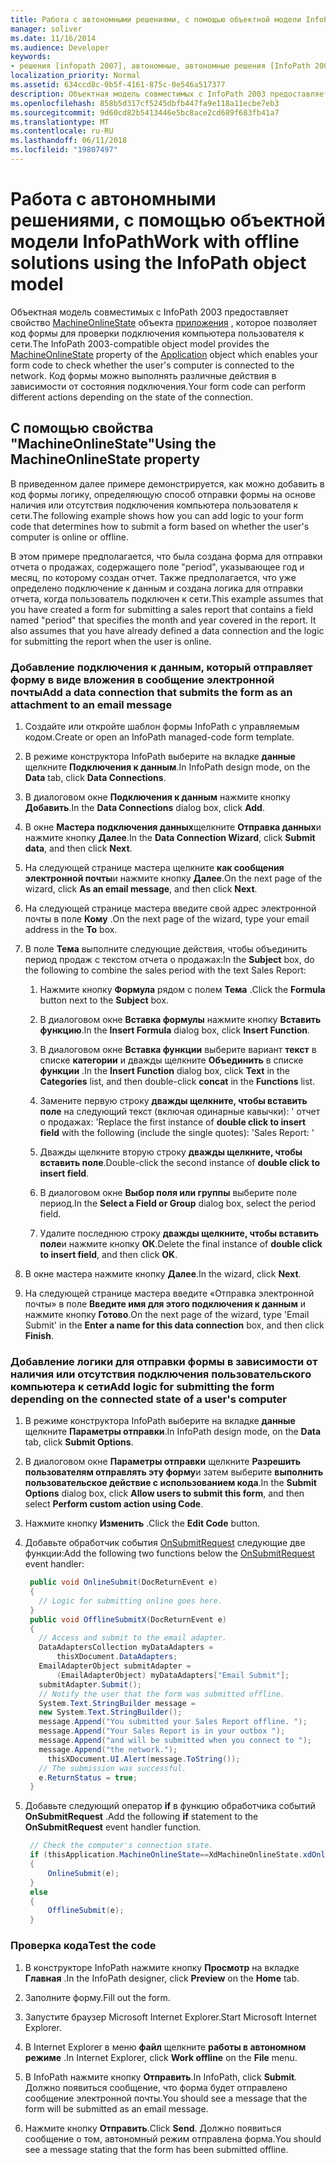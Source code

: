 ```yaml
---
title: Работа с автономными решениями, с помощью объектной модели InfoPath
manager: soliver
ms.date: 11/16/2014
ms.audience: Developer
keywords:
- решения [infopath 2007], автономные, автономные решения [InfoPath 2007], шаблоны форм совместимых с InfoPath 2003, совместимых с InfoPath 2003 шаблонов форм, автономные решения
localization_priority: Normal
ms.assetid: 634ccd8c-0b5f-4161-875c-0e546a517377
description: Объектная модель совместимых с InfoPath 2003 предоставляет свойство MachineOnlineState объекта приложения, которое позволяет код формы для проверки подключения компьютера пользователя к сети. Код формы можно выполнять различные действия в зависимости от состояния подключения.
ms.openlocfilehash: 858b5d317cf5245dbfb447fa9e118a11ecbe7eb3
ms.sourcegitcommit: 9d60cd82b5413446e5bc8ace2cd689f683fb41a7
ms.translationtype: MT
ms.contentlocale: ru-RU
ms.lasthandoff: 06/11/2018
ms.locfileid: "19807497"
---
```

# <a name="work-with-offline-solutions-using-the-infopath-object-model"></a><span data-ttu-id="d7ec2-105">Работа с автономными решениями, с помощью объектной модели InfoPath</span><span class="sxs-lookup"><span data-stu-id="d7ec2-105">Work with offline solutions using the InfoPath object model</span></span>

<span data-ttu-id="d7ec2-106">Объектная модель совместимых с InfoPath 2003 предоставляет свойство [MachineOnlineState](https://msdn.microsoft.com/library/Microsoft.Office.Interop.InfoPath.SemiTrust._Application2.MachineOnlineState.aspx) объекта [приложения](https://msdn.microsoft.com/library/Microsoft.Office.Interop.InfoPath.SemiTrust.Application.aspx) , которое позволяет код формы для проверки подключения компьютера пользователя к сети.</span><span class="sxs-lookup"><span data-stu-id="d7ec2-106">The InfoPath 2003-compatible object model provides the [MachineOnlineState](https://msdn.microsoft.com/library/Microsoft.Office.Interop.InfoPath.SemiTrust._Application2.MachineOnlineState.aspx) property of the [Application](https://msdn.microsoft.com/library/Microsoft.Office.Interop.InfoPath.SemiTrust.Application.aspx) object which enables your form code to check whether the user's computer is connected to the network.</span></span> <span data-ttu-id="d7ec2-107">Код формы можно выполнять различные действия в зависимости от состояния подключения.</span><span class="sxs-lookup"><span data-stu-id="d7ec2-107">Your form code can perform different actions depending on the state of the connection.</span></span> 
  
## <a name="using-the-machineonlinestate-property"></a><span data-ttu-id="d7ec2-108">С помощью свойства "MachineOnlineState"</span><span class="sxs-lookup"><span data-stu-id="d7ec2-108">Using the MachineOnlineState property</span></span>

<span data-ttu-id="d7ec2-109">В приведенном далее примере демонстрируется, как можно добавить в код формы логику, определяющую способ отправки формы на основе наличия или отсутствия подключения компьютера пользователя к сети.</span><span class="sxs-lookup"><span data-stu-id="d7ec2-109">The following example shows how you can add logic to your form code that determines how to submit a form based on whether the user's computer is online or offline.</span></span>
  
<span data-ttu-id="d7ec2-p103">В этом примере предполагается, что была создана форма для отправки отчета о продажах, содержащего поле "period", указывающее год и месяц, по которому создан отчет. Также предполагается, что уже определено подключение к данным и создана логика для отправки отчета, когда пользователь подключен к сети.</span><span class="sxs-lookup"><span data-stu-id="d7ec2-p103">This example assumes that you have created a form for submitting a sales report that contains a field named "period" that specifies the month and year covered in the report. It also assumes that you have already defined a data connection and the logic for submitting the report when the user is online.</span></span>
  
### <a name="add-a-data-connection-that-submits-the-form-as-an-attachment-to-an-email-message"></a><span data-ttu-id="d7ec2-112">Добавление подключения к данным, который отправляет форму в виде вложения в сообщение электронной почты</span><span class="sxs-lookup"><span data-stu-id="d7ec2-112">Add a data connection that submits the form as an attachment to an email message</span></span>

1. <span data-ttu-id="d7ec2-113">Создайте или откройте шаблон формы InfoPath с управляемым кодом.</span><span class="sxs-lookup"><span data-stu-id="d7ec2-113">Create or open an InfoPath managed-code form template.</span></span>
    
2. <span data-ttu-id="d7ec2-114">В режиме конструктора InfoPath выберите на вкладке **данные** щелкните **Подключения к данным**.</span><span class="sxs-lookup"><span data-stu-id="d7ec2-114">In InfoPath design mode, on the **Data** tab, click **Data Connections**.</span></span>
    
3. <span data-ttu-id="d7ec2-115">В диалоговом окне **Подключения к данным** нажмите кнопку **Добавить**.</span><span class="sxs-lookup"><span data-stu-id="d7ec2-115">In the **Data Connections** dialog box, click **Add**.</span></span>
    
4. <span data-ttu-id="d7ec2-116">В окне **Мастера подключения данных**щелкните **Отправка данных**и нажмите кнопку **Далее**.</span><span class="sxs-lookup"><span data-stu-id="d7ec2-116">In the **Data Connection Wizard**, click **Submit data**, and then click **Next**.</span></span>
    
5. <span data-ttu-id="d7ec2-117">На следующей странице мастера щелкните **как сообщения электронной почты**и нажмите кнопку **Далее**.</span><span class="sxs-lookup"><span data-stu-id="d7ec2-117">On the next page of the wizard, click **As an email message**, and then click **Next**.</span></span>
    
6. <span data-ttu-id="d7ec2-118">На следующей странице мастера введите свой адрес электронной почты в поле **Кому** .</span><span class="sxs-lookup"><span data-stu-id="d7ec2-118">On the next page of the wizard, type your email address in the **To** box.</span></span> 
    
7. <span data-ttu-id="d7ec2-119">В поле **Тема** выполните следующие действия, чтобы объединить период продаж с текстом отчета о продажах:</span><span class="sxs-lookup"><span data-stu-id="d7ec2-119">In the **Subject** box, do the following to combine the sales period with the text Sales Report:</span></span> 
    
   1. <span data-ttu-id="d7ec2-120">Нажмите кнопку **Формула** рядом с полем **Тема** .</span><span class="sxs-lookup"><span data-stu-id="d7ec2-120">Click the **Formula** button next to the **Subject** box.</span></span> 
      
   2. <span data-ttu-id="d7ec2-121">В диалоговом окне **Вставка формулы** нажмите кнопку **Вставить функцию**.</span><span class="sxs-lookup"><span data-stu-id="d7ec2-121">In the **Insert Formula** dialog box, click **Insert Function**.</span></span>
      
   3. <span data-ttu-id="d7ec2-122">В диалоговом окне **Вставка функции** выберите вариант **текст** в списке **категории** и дважды щелкните **Объединить** в списке **функции** .</span><span class="sxs-lookup"><span data-stu-id="d7ec2-122">In the **Insert Function** dialog box, click **Text** in the **Categories** list, and then double-click **concat** in the **Functions** list.</span></span> 
      
   4. <span data-ttu-id="d7ec2-123">Замените первую строку **дважды щелкните, чтобы вставить поле** на следующий текст (включая одинарные кавычки): ' отчет о продажах: '</span><span class="sxs-lookup"><span data-stu-id="d7ec2-123">Replace the first instance of **double click to insert field** with the following (include the single quotes): 'Sales Report: '</span></span> 
      
   5. <span data-ttu-id="d7ec2-124">Дважды щелкните вторую строку **дважды щелкните, чтобы вставить поле**.</span><span class="sxs-lookup"><span data-stu-id="d7ec2-124">Double-click the second instance of **double click to insert field**.</span></span>
      
   6. <span data-ttu-id="d7ec2-125">В диалоговом окне **Выбор поля или группы** выберите поле период.</span><span class="sxs-lookup"><span data-stu-id="d7ec2-125">In the **Select a Field or Group** dialog box, select the period field.</span></span> 
      
   7. <span data-ttu-id="d7ec2-126">Удалите последнюю строку **дважды щелкните, чтобы вставить поле**и нажмите кнопку **ОК**.</span><span class="sxs-lookup"><span data-stu-id="d7ec2-126">Delete the final instance of **double click to insert field**, and then click **OK**.</span></span>
    
8. <span data-ttu-id="d7ec2-127">В окне мастера нажмите кнопку **Далее**.</span><span class="sxs-lookup"><span data-stu-id="d7ec2-127">In the wizard, click **Next**.</span></span>
    
9. <span data-ttu-id="d7ec2-128">На следующей странице мастера введите «Отправка электронной почты» в поле **Введите имя для этого подключения к данным** и нажмите кнопку **Готово**.</span><span class="sxs-lookup"><span data-stu-id="d7ec2-128">On the next page of the wizard, type 'Email Submit' in the **Enter a name for this data connection** box, and then click **Finish**.</span></span>
    
### <a name="add-logic-for-submitting-the-form-depending-on-the-connected-state-of-a-users-computer"></a><span data-ttu-id="d7ec2-129">Добавление логики для отправки формы в зависимости от наличия или отсутствия подключения пользовательского компьютера к сети</span><span class="sxs-lookup"><span data-stu-id="d7ec2-129">Add logic for submitting the form depending on the connected state of a user's computer</span></span>

1. <span data-ttu-id="d7ec2-130">В режиме конструктора InfoPath выберите на вкладке **данные** щелкните **Параметры отправки**.</span><span class="sxs-lookup"><span data-stu-id="d7ec2-130">In InfoPath design mode, on the **Data** tab, click **Submit Options**.</span></span>
    
2. <span data-ttu-id="d7ec2-131">В диалоговом окне **Параметры отправки** щелкните **Разрешить пользователям отправлять эту форму**и затем выберите **выполнить пользовательское действие с использованием кода**.</span><span class="sxs-lookup"><span data-stu-id="d7ec2-131">In the **Submit Options** dialog box, click **Allow users to submit this form**, and then select **Perform custom action using Code**.</span></span>
    
3. <span data-ttu-id="d7ec2-132">Нажмите кнопку **Изменить** .</span><span class="sxs-lookup"><span data-stu-id="d7ec2-132">Click the **Edit Code** button.</span></span> 
    
4. <span data-ttu-id="d7ec2-133">Добавьте обработчик события [OnSubmitRequest](https://msdn.microsoft.com/library/Microsoft.Office.Interop.InfoPath.SemiTrust._XDocumentEventSink2_Event.OnSubmitRequest.aspx) следующие две функции:</span><span class="sxs-lookup"><span data-stu-id="d7ec2-133">Add the following two functions below the [OnSubmitRequest](https://msdn.microsoft.com/library/Microsoft.Office.Interop.InfoPath.SemiTrust._XDocumentEventSink2_Event.OnSubmitRequest.aspx) event handler:</span></span> 
    
   ```cs
    public void OnlineSubmit(DocReturnEvent e)
    {
      // Logic for submitting online goes here.
    }
    public void OfflineSubmitX(DocReturnEvent e)
    {
      // Access and submit to the email adapter.
      DataAdaptersCollection myDataAdapters = 
          thisXDocument.DataAdapters;
      EmailAdapterObject submitAdapter = 
          (EmailAdapterObject) myDataAdapters["Email Submit"];
      submitAdapter.Submit();
      // Notify the user that the form was submitted offline.
      System.Text.StringBuilder message = 
      new System.Text.StringBuilder();
      message.Append("You submitted your Sales Report offline. ");
      message.Append("Your Sales Report is in your outbox ");
      message.Append("and will be submitted when you connect to ");
      message.Append("the network.");
        thisXDocument.UI.Alert(message.ToString());
      // The submission was successful.
      e.ReturnStatus = true;
    }
   ```

5. <span data-ttu-id="d7ec2-134">Добавьте следующий оператор **if** в функцию обработчика событий **OnSubmitRequest** .</span><span class="sxs-lookup"><span data-stu-id="d7ec2-134">Add the following **if** statement to the **OnSubmitRequest** event handler function.</span></span> 
    
   ```cs
    // Check the computer's connection state.
    if (thisApplication.MachineOnlineState==XdMachineOnlineState.xdOnline)
    {
        OnlineSubmit(e);
    }
    else
    {
        OfflineSubmit(e);
    }
   ```

### <a name="test-the-code"></a><span data-ttu-id="d7ec2-135">Проверка кода</span><span class="sxs-lookup"><span data-stu-id="d7ec2-135">Test the code</span></span>

1. <span data-ttu-id="d7ec2-136">В конструкторе InfoPath нажмите кнопку **Просмотр** на вкладке **Главная** .</span><span class="sxs-lookup"><span data-stu-id="d7ec2-136">In the InfoPath designer, click **Preview** on the **Home** tab.</span></span> 
    
2. <span data-ttu-id="d7ec2-137">Заполните форму.</span><span class="sxs-lookup"><span data-stu-id="d7ec2-137">Fill out the form.</span></span>
    
3. <span data-ttu-id="d7ec2-138">Запустите браузер Microsoft Internet Explorer.</span><span class="sxs-lookup"><span data-stu-id="d7ec2-138">Start Microsoft Internet Explorer.</span></span>
    
4. <span data-ttu-id="d7ec2-139">В Internet Explorer в меню **файл** щелкните **работы в автономном режиме** .</span><span class="sxs-lookup"><span data-stu-id="d7ec2-139">In Internet Explorer, click **Work offline** on the **File** menu.</span></span> 
    
5. <span data-ttu-id="d7ec2-140">В InfoPath нажмите кнопку **Отправить**.</span><span class="sxs-lookup"><span data-stu-id="d7ec2-140">In InfoPath, click **Submit**.</span></span> <span data-ttu-id="d7ec2-141">Должно появиться сообщение, что форма будет отправлено сообщение электронной почты.</span><span class="sxs-lookup"><span data-stu-id="d7ec2-141">You should see a message that the form will be submitted as an email message.</span></span>
    
6. <span data-ttu-id="d7ec2-142">Нажмите кнопку **Отправить**.</span><span class="sxs-lookup"><span data-stu-id="d7ec2-142">Click **Send**.</span></span> <span data-ttu-id="d7ec2-143">Должно появиться сообщение о том, автономный режим отправлена форма.</span><span class="sxs-lookup"><span data-stu-id="d7ec2-143">You should see a message stating that the form has been submitted offline.</span></span>
    

